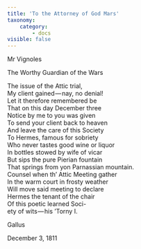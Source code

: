 ```yaml
---
title: 'To the Attorney of God Mars'
taxonomy:
    category:
        - docs
visible: false
---
```


<div class="author">Mr Vignoles</div>

<span class="title">The Worthy Guardian of the Wars</span>

The issue of the Attic trial,  
My client gained — nay, no denial!  
Let it therefore remembered be  
That on this day December three  
Notice by me to you was given  
To send your client back to heaven  
And leave the care of this Society  
To Hermes, famous for sobriety  
Who never tastes good wine or liquor  
In bottles stowed by wife of vicar  
But sips the pure Pierian fountain  
That springs from yon Parnassian mountain.  
Counsel when th’ Attic Meeting gather  
In the warm court in frosty weather  
Will move said meeting to declare  
Hermes the tenant of the chair  
Of this poetic learned Soci-  
ety of wits — his ’Torny I.

Gallus

December 3, 1811